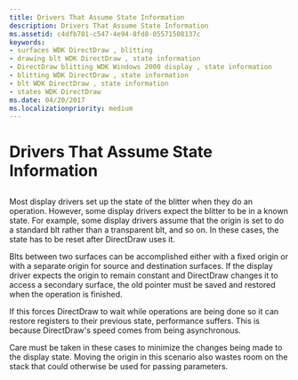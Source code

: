 ```yaml
---
title: Drivers That Assume State Information
description: Drivers That Assume State Information
ms.assetid: c4dfb701-c547-4e94-8fd8-05571508137c
keywords:
- surfaces WDK DirectDraw , blitting
- drawing blt WDK DirectDraw , state information
- DirectDraw blitting WDK Windows 2000 display , state information
- blitting WDK DirectDraw , state information
- blt WDK DirectDraw , state information
- states WDK DirectDraw
ms.date: 04/20/2017
ms.localizationpriority: medium
---
```


# Drivers That Assume State Information


## <span id="ddk_drivers_that_assume_state_information_gg"></span><span id="DDK_DRIVERS_THAT_ASSUME_STATE_INFORMATION_GG"></span>


Most display drivers set up the state of the blitter when they do an operation. However, some display drivers expect the blitter to be in a known state. For example, some display drivers assume that the origin is set to do a standard blt rather than a transparent blt, and so on. In these cases, the state has to be reset after DirectDraw uses it.

Blts between two surfaces can be accomplished either with a fixed origin or with a separate origin for source and destination surfaces. If the display driver expects the origin to remain constant and DirectDraw changes it to access a secondary surface, the old pointer must be saved and restored when the operation is finished.

If this forces DirectDraw to wait while operations are being done so it can restore registers to their previous state, performance suffers. This is because DirectDraw's speed comes from being asynchronous.

Care must be taken in these cases to minimize the changes being made to the display state. Moving the origin in this scenario also wastes room on the stack that could otherwise be used for passing parameters.

 

 





